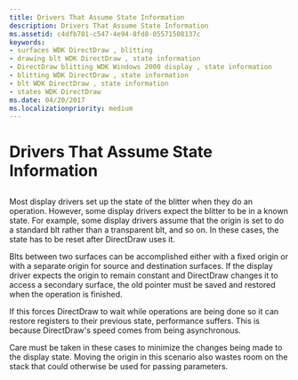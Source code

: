 ```yaml
---
title: Drivers That Assume State Information
description: Drivers That Assume State Information
ms.assetid: c4dfb701-c547-4e94-8fd8-05571508137c
keywords:
- surfaces WDK DirectDraw , blitting
- drawing blt WDK DirectDraw , state information
- DirectDraw blitting WDK Windows 2000 display , state information
- blitting WDK DirectDraw , state information
- blt WDK DirectDraw , state information
- states WDK DirectDraw
ms.date: 04/20/2017
ms.localizationpriority: medium
---
```


# Drivers That Assume State Information


## <span id="ddk_drivers_that_assume_state_information_gg"></span><span id="DDK_DRIVERS_THAT_ASSUME_STATE_INFORMATION_GG"></span>


Most display drivers set up the state of the blitter when they do an operation. However, some display drivers expect the blitter to be in a known state. For example, some display drivers assume that the origin is set to do a standard blt rather than a transparent blt, and so on. In these cases, the state has to be reset after DirectDraw uses it.

Blts between two surfaces can be accomplished either with a fixed origin or with a separate origin for source and destination surfaces. If the display driver expects the origin to remain constant and DirectDraw changes it to access a secondary surface, the old pointer must be saved and restored when the operation is finished.

If this forces DirectDraw to wait while operations are being done so it can restore registers to their previous state, performance suffers. This is because DirectDraw's speed comes from being asynchronous.

Care must be taken in these cases to minimize the changes being made to the display state. Moving the origin in this scenario also wastes room on the stack that could otherwise be used for passing parameters.

 

 





